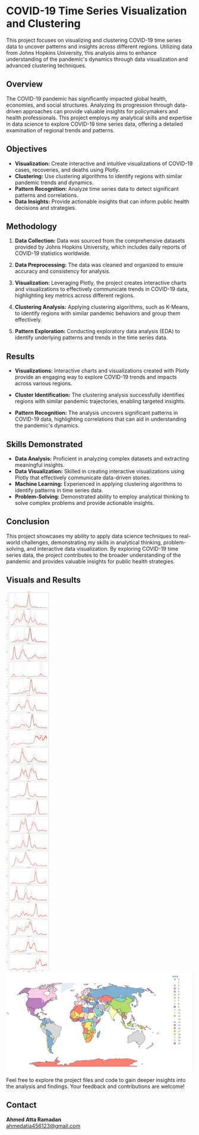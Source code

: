 # COVID-19 Time Series Visualization and Clustering

This project focuses on visualizing and clustering COVID-19 time series data to uncover patterns and insights across different regions. Utilizing data from Johns Hopkins University, this analysis aims to enhance understanding of the pandemic's dynamics through data visualization and advanced clustering techniques.

## Overview

The COVID-19 pandemic has significantly impacted global health, economies, and social structures. Analyzing its progression through data-driven approaches can provide valuable insights for policymakers and health professionals. This project employs my analytical skills and expertise in data science to explore COVID-19 time series data, offering a detailed examination of regional trends and patterns.

## Objectives

- **Visualization:** Create interactive and intuitive visualizations of COVID-19 cases, recoveries, and deaths using Plotly.
- **Clustering:** Use clustering algorithms to identify regions with similar pandemic trends and dynamics.
- **Pattern Recognition:** Analyze time series data to detect significant patterns and correlations.
- **Data Insights:** Provide actionable insights that can inform public health decisions and strategies.

## Methodology

1. **Data Collection:** Data was sourced from the comprehensive datasets provided by Johns Hopkins University, which includes daily reports of COVID-19 statistics worldwide.
   
2. **Data Preprocessing:** The data was cleaned and organized to ensure accuracy and consistency for analysis.

3. **Visualization:** Leveraging Plotly, the project creates interactive charts and visualizations to effectively communicate trends in COVID-19 data, highlighting key metrics across different regions.

4. **Clustering Analysis:** Applying clustering algorithms, such as K-Means, to identify regions with similar pandemic behaviors and group them effectively.

5. **Pattern Exploration:** Conducting exploratory data analysis (EDA) to identify underlying patterns and trends in the time series data.

## Results

- **Visualizations:** Interactive charts and visualizations created with Plotly provide an engaging way to explore COVID-19 trends and impacts across various regions.
  
- **Cluster Identification:** The clustering analysis successfully identifies regions with similar pandemic trajectories, enabling targeted insights.

- **Pattern Recognition:** The analysis uncovers significant patterns in COVID-19 data, highlighting correlations that can aid in understanding the pandemic's dynamics.

## Skills Demonstrated

- **Data Analysis:** Proficient in analyzing complex datasets and extracting meaningful insights.
- **Data Visualization:** Skilled in creating interactive visualizations using Plotly that effectively communicate data-driven stories.
- **Machine Learning:** Experienced in applying clustering algorithms to identify patterns in time series data.
- **Problem-Solving:** Demonstrated ability to employ analytical thinking to solve complex problems and provide actionable insights.

## Conclusion

This project showcases my ability to apply data science techniques to real-world challenges, demonstrating my skills in analytical thinking, problem-solving, and interactive data visualization. By exploring COVID-19 time series data, the project contributes to the broader understanding of the pandemic and provides valuable insights for public health strategies.

## Visuals and Results

![COVID-19 Clusters](https://raw.githubusercontent.com/ahmedatia456123/COVID-19-visualization-and-time-series-classification/main/Results.png)  
![World Map](https://raw.githubusercontent.com/ahmedatia456123/COVID-19-visualization-and-time-series-classification/main/World%20Map.png)

Feel free to explore the project files and code to gain deeper insights into the analysis and findings. Your feedback and contributions are welcome!

## Contact

**Ahmed Atta Ramadan**  
[ahmedatia456123@gmail.com](mailto:ahmedatia456123@gmail.com)
